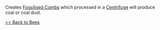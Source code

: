 Creates [Fossilised Combs](comb#fossilised) which processed in a [Centrifuge](centrifuge) will produce coal or coal dust.

[<< Back to Bees](bees)